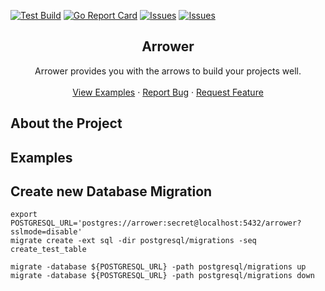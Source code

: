 [![Test Build][github-action-shield]][github-action-url]
[![Go Report Card][reportcard-shield]][reportcard-url]
[![Issues][issues-shield]][issues-url]
[![Issues][stars-shield]][stars-url]

<p align="center">
  <h2 align="center">Arrower</h2>

  <p align="center">
    Arrower provides you with the arrows to build your projects well.
    <br />
    <br />
    <a href="https://github.com/go-arrower/arrower#examples">View Examples</a>
    ·
    <a href="https://github.com/go-arrower/arrower/issues">Report Bug</a>
    ·
    <a href="https://github.com/go-arrower/arrower/issues">Request Feature</a>
  </p>
</p>




## About the Project

## Examples

## Create new Database Migration
```shell
export POSTGRESQL_URL='postgres://arrower:secret@localhost:5432/arrower?sslmode=disable'
migrate create -ext sql -dir postgresql/migrations -seq create_test_table

migrate -database ${POSTGRESQL_URL} -path postgresql/migrations up
migrate -database ${POSTGRESQL_URL} -path postgresql/migrations down
```




<!-- MARKDOWN LINKS & IMAGES -->
[github-action-shield]: https://github.com/go-arrower/arrower/actions/workflows/test.yml/badge.svg
[github-action-url]: https://github.com/go-arrower/arrower/actions
[reportcard-shield]: https://goreportcard.com/badge/github.com/go-arrower/arrower
[reportcard-url]: https://goreportcard.com/report/github.com/go-arrower/arrower
[issues-shield]: https://img.shields.io/github/issues/go-arrower/arrower?style=flat-square&logo=appveyor
[issues-url]: https://github.com/go-arrower/arrower/issues
[stars-shield]: https://img.shields.io/github/stars/go-arrower/arrower?style=flat-square&logo=appveyor
[stars-url]: https://github.com/go-arrower/arrower/stargazers
